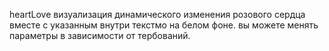 h e a r t L o v e 
визуализация динамического изменения розового сердца вместе с указанным внутри текстмо на белом фоне.
вы можете менять параметры в зависимости от тербований. 
 
